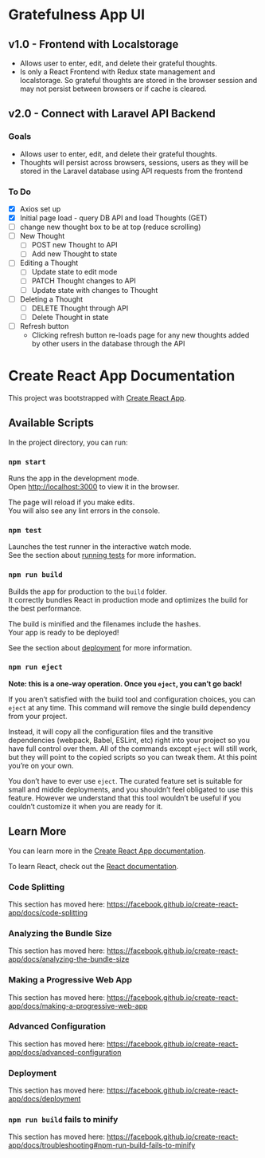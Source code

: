 # Gratefulness App UI

## v1.0 - Frontend with Localstorage
- Allows user to enter, edit, and delete their grateful thoughts. 
- Is only a React Frontend with Redux state management and localstorage. So grateful thoughts are stored in the browser session and may not persist between browsers or if cache is cleared.

## v2.0 - Connect with Laravel API Backend
### Goals
- Allows user to enter, edit, and delete their grateful thoughts. 
- Thoughts will persist across browsers, sessions, users as they will be stored in the Laravel database using API requests from the frontend

### To Do
- [x] Axios set up
- [x] Initial page load - query DB API and load Thoughts (GET)
- [ ] change new thought box to be at top (reduce scrolling) 
- [ ] New Thought 
    - [ ] POST new Thought to API
    - [ ] Add new Thought to state
- [ ] Editing a Thought
    - [ ] Update state to edit mode
    - [ ] PATCH Thought changes to API
    - [ ] Update state with changes to Thought
- [ ] Deleting a Thought
    - [ ] DELETE Thought through API
    - [ ] Delete Thought in state
- [ ] Refresh button
  - Clicking refresh button re-loads page for any new thoughts added by other users in the database through the API

# Create React App Documentation

This project was bootstrapped with [Create React App](https://github.com/facebook/create-react-app).

## Available Scripts

In the project directory, you can run:

### `npm start`

Runs the app in the development mode.<br />
Open [http://localhost:3000](http://localhost:3000) to view it in the browser.

The page will reload if you make edits.<br />
You will also see any lint errors in the console.

### `npm test`

Launches the test runner in the interactive watch mode.<br />
See the section about [running tests](https://facebook.github.io/create-react-app/docs/running-tests) for more information.

### `npm run build`

Builds the app for production to the `build` folder.<br />
It correctly bundles React in production mode and optimizes the build for the best performance.

The build is minified and the filenames include the hashes.<br />
Your app is ready to be deployed!

See the section about [deployment](https://facebook.github.io/create-react-app/docs/deployment) for more information.

### `npm run eject`

**Note: this is a one-way operation. Once you `eject`, you can’t go back!**

If you aren’t satisfied with the build tool and configuration choices, you can `eject` at any time. This command will remove the single build dependency from your project.

Instead, it will copy all the configuration files and the transitive dependencies (webpack, Babel, ESLint, etc) right into your project so you have full control over them. All of the commands except `eject` will still work, but they will point to the copied scripts so you can tweak them. At this point you’re on your own.

You don’t have to ever use `eject`. The curated feature set is suitable for small and middle deployments, and you shouldn’t feel obligated to use this feature. However we understand that this tool wouldn’t be useful if you couldn’t customize it when you are ready for it.

## Learn More

You can learn more in the [Create React App documentation](https://facebook.github.io/create-react-app/docs/getting-started).

To learn React, check out the [React documentation](https://reactjs.org/).

### Code Splitting

This section has moved here: https://facebook.github.io/create-react-app/docs/code-splitting

### Analyzing the Bundle Size

This section has moved here: https://facebook.github.io/create-react-app/docs/analyzing-the-bundle-size

### Making a Progressive Web App

This section has moved here: https://facebook.github.io/create-react-app/docs/making-a-progressive-web-app

### Advanced Configuration

This section has moved here: https://facebook.github.io/create-react-app/docs/advanced-configuration

### Deployment

This section has moved here: https://facebook.github.io/create-react-app/docs/deployment

### `npm run build` fails to minify

This section has moved here: https://facebook.github.io/create-react-app/docs/troubleshooting#npm-run-build-fails-to-minify
